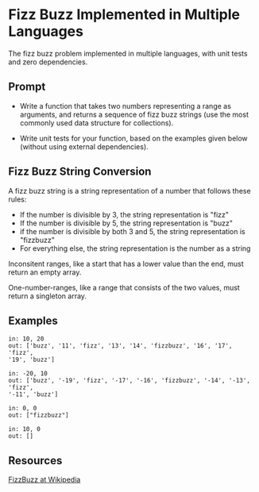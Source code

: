 # Fizz Buzz Implemented in Multiple Languages

The fizz buzz problem implemented in multiple languages, with unit tests and
zero dependencies.

## Prompt

- Write a function that takes two numbers representing a range as arguments,
and returns a sequence of fizz buzz strings (use the most commonly used data
structure for collections).

- Write unit tests for your function, based on the examples given below
(without using external dependencies).

## Fizz Buzz String Conversion

A fizz buzz string is a string representation of a number that follows these
rules:

- If the number is divisible by 3, the string representation is "fizz"
- If the number is divisible by 5, the string representation is "buzz"
- if the number is divisible by both 3 and 5, the string representation
is "fizzbuzz"
- For everything else, the string representation is the number as a string

Inconsitent ranges, like a start that has a lower value than the end, must
return an empty array.

One-number-ranges, like a range that consists of the two values, must return
a singleton array.

## Examples

```text
in: 10, 20
out: ['buzz', '11', 'fizz', '13', '14', 'fizzbuzz', '16', '17', 'fizz',
'19', 'buzz']

in: -20, 10
out: ['buzz', '-19', 'fizz', '-17', '-16', 'fizzbuzz', '-14', '-13', 'fizz',
'-11', 'buzz']

in: 0, 0
out: ["fizzbuzz"]

in: 10, 0
out: []
```

## Resources

[FizzBuzz at Wikipedia][50]

[50]: https://en.wikipedia.org/wiki/Fizz_buzz
